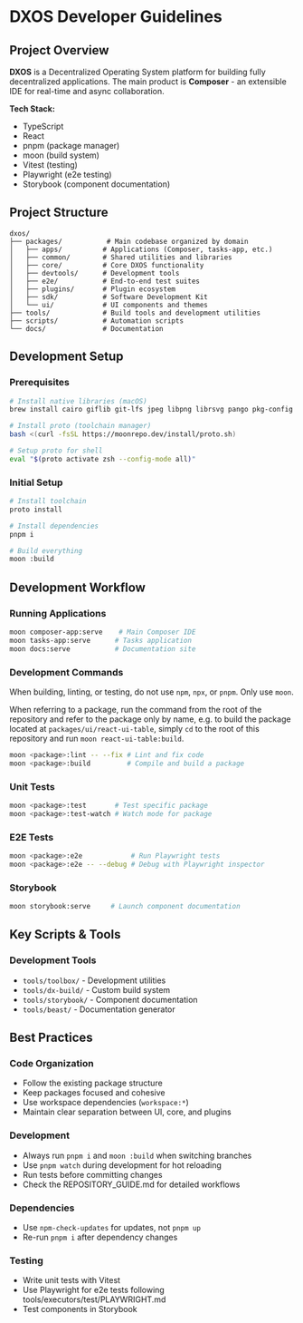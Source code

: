 # DXOS Developer Guidelines

## Project Overview

**DXOS** is a Decentralized Operating System platform for building fully decentralized applications. The main product is **Composer** - an extensible IDE for real-time and async collaboration.

**Tech Stack:**
- TypeScript
- React
- pnpm (package manager)
- moon (build system)
- Vitest (testing)
- Playwright (e2e testing)
- Storybook (component documentation)

## Project Structure

```
dxos/
├── packages/           # Main codebase organized by domain
│   ├── apps/          # Applications (Composer, tasks-app, etc.)
│   ├── common/        # Shared utilities and libraries
│   ├── core/          # Core DXOS functionality
│   ├── devtools/      # Development tools
│   ├── e2e/           # End-to-end test suites
│   ├── plugins/       # Plugin ecosystem
│   ├── sdk/           # Software Development Kit
│   └── ui/            # UI components and themes
├── tools/             # Build tools and development utilities
├── scripts/           # Automation scripts
└── docs/              # Documentation
```

## Development Setup

### Prerequisites
```bash
# Install native libraries (macOS)
brew install cairo giflib git-lfs jpeg libpng librsvg pango pkg-config python-setuptools git unzip gzip xz

# Install proto (toolchain manager)
bash <(curl -fsSL https://moonrepo.dev/install/proto.sh)

# Setup proto for shell
eval "$(proto activate zsh --config-mode all)"
```

### Initial Setup
```bash
# Install toolchain
proto install

# Install dependencies
pnpm i

# Build everything
moon :build
```

## Development Workflow

### Running Applications
```bash
moon composer-app:serve    # Main Composer IDE
moon tasks-app:serve      # Tasks application
moon docs:serve           # Documentation site
```

### Development Commands

When building, linting, or testing, do not use `npm`, `npx`, or `pnpm`. Only use `moon`.

When referring to a package, run the command from the root of the repository and refer to the package only by name, e.g. to build the package located at `packages/ui/react-ui-table`, simply `cd` to the root of this repository and run `moon react-ui-table:build`.

```bash
moon <package>:lint -- --fix # Lint and fix code
moon <package>:build         # Compile and build a package
```

### Unit Tests
```bash
moon <package>:test       # Test specific package
moon <package>:test-watch # Watch mode for package
```

### E2E Tests
```bash
moon <package>:e2e            # Run Playwright tests
moon <package>:e2e -- --debug # Debug with Playwright inspector
```

### Storybook
```bash
moon storybook:serve     # Launch component documentation
```

## Key Scripts & Tools

### Development Tools
- `tools/toolbox/` - Development utilities
- `tools/dx-build/` - Custom build system
- `tools/storybook/` - Component documentation
- `tools/beast/` - Documentation generator

## Best Practices

### Code Organization
- Follow the existing package structure
- Keep packages focused and cohesive
- Use workspace dependencies (`workspace:*`)
- Maintain clear separation between UI, core, and plugins

### Development
- Always run `pnpm i` and `moon :build` when switching branches
- Use `pnpm watch` during development for hot reloading
- Run tests before committing changes
- Check the REPOSITORY_GUIDE.md for detailed workflows

### Dependencies
- Use `npm-check-updates` for updates, not `pnpm up`
- Re-run `pnpm i` after dependency changes

### Testing
- Write unit tests with Vitest
- Use Playwright for e2e tests following tools/executors/test/PLAYWRIGHT.md
- Test components in Storybook
